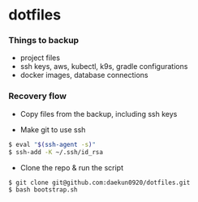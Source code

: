 # dotfiles

### Things to backup

- project files
- ssh keys, aws, kubectl, k9s, gradle configurations
- docker images, database connections

### Recovery flow

- Copy files from the backup, including ssh keys

- Make git to use ssh
```bash
$ eval "$(ssh-agent -s)"
$ ssh-add -K ~/.ssh/id_rsa
```

- Clone the repo & run the script
```bash
$ git clone git@github.com:daekun0920/dotfiles.git
$ bash bootstrap.sh
```